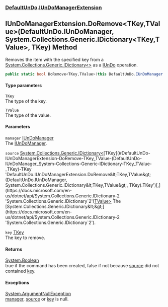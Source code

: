 ### [DefaultUnDo](./DefaultUnDo.md 'DefaultUnDo').[IUnDoManagerExtension](./DefaultUnDo-IUnDoManagerExtension.md 'DefaultUnDo.IUnDoManagerExtension')
## IUnDoManagerExtension.DoRemove&lt;TKey,TValue&gt;(DefaultUnDo.IUnDoManager, System.Collections.Generic.IDictionary&lt;TKey,TValue&gt;, TKey) Method
Removes the item with the specified key from a [System.Collections.Generic.IDictionary&lt;&gt;](https://docs.microsoft.com/en-us/dotnet/api/System.Collections.Generic.IDictionary-2 'System.Collections.Generic.IDictionary`2') as a [IUnDo](./DefaultUnDo-IUnDo.md 'DefaultUnDo.IUnDo') operation.  
```csharp
public static bool DoRemove<TKey,TValue>(this DefaultUnDo.IUnDoManager manager, System.Collections.Generic.IDictionary<TKey,TValue> source, TKey key);
```
#### Type parameters
<a name='DefaultUnDo-IUnDoManagerExtension-DoRemove-TKey_TValue-(DefaultUnDo-IUnDoManager_System-Collections-Generic-IDictionary-TKey_TValue-_TKey)-TKey'></a>
`TKey`  
The type of the key.  
  
<a name='DefaultUnDo-IUnDoManagerExtension-DoRemove-TKey_TValue-(DefaultUnDo-IUnDoManager_System-Collections-Generic-IDictionary-TKey_TValue-_TKey)-TValue'></a>
`TValue`  
The type of the value.  
  
#### Parameters
<a name='DefaultUnDo-IUnDoManagerExtension-DoRemove-TKey_TValue-(DefaultUnDo-IUnDoManager_System-Collections-Generic-IDictionary-TKey_TValue-_TKey)-manager'></a>
`manager` [IUnDoManager](./DefaultUnDo-IUnDoManager.md 'DefaultUnDo.IUnDoManager')  
The [IUnDoManager](./DefaultUnDo-IUnDoManager.md 'DefaultUnDo.IUnDoManager').  
  
<a name='DefaultUnDo-IUnDoManagerExtension-DoRemove-TKey_TValue-(DefaultUnDo-IUnDoManager_System-Collections-Generic-IDictionary-TKey_TValue-_TKey)-source'></a>
`source` [System.Collections.Generic.IDictionary&lt;](https://docs.microsoft.com/en-us/dotnet/api/System.Collections.Generic.IDictionary-2 'System.Collections.Generic.IDictionary`2')[TKey](#DefaultUnDo-IUnDoManagerExtension-DoRemove-TKey_TValue-(DefaultUnDo-IUnDoManager_System-Collections-Generic-IDictionary-TKey_TValue-_TKey)-TKey 'DefaultUnDo.IUnDoManagerExtension.DoRemove&lt;TKey,TValue&gt;(DefaultUnDo.IUnDoManager, System.Collections.Generic.IDictionary&lt;TKey,TValue&gt;, TKey).TKey')[,](https://docs.microsoft.com/en-us/dotnet/api/System.Collections.Generic.IDictionary-2 'System.Collections.Generic.IDictionary`2')[TValue](#DefaultUnDo-IUnDoManagerExtension-DoRemove-TKey_TValue-(DefaultUnDo-IUnDoManager_System-Collections-Generic-IDictionary-TKey_TValue-_TKey)-TValue 'DefaultUnDo.IUnDoManagerExtension.DoRemove&lt;TKey,TValue&gt;(DefaultUnDo.IUnDoManager, System.Collections.Generic.IDictionary&lt;TKey,TValue&gt;, TKey).TValue')[&gt;](https://docs.microsoft.com/en-us/dotnet/api/System.Collections.Generic.IDictionary-2 'System.Collections.Generic.IDictionary`2')  
The [System.Collections.Generic.IDictionary&lt;&gt;](https://docs.microsoft.com/en-us/dotnet/api/System.Collections.Generic.IDictionary-2 'System.Collections.Generic.IDictionary`2').  
  
<a name='DefaultUnDo-IUnDoManagerExtension-DoRemove-TKey_TValue-(DefaultUnDo-IUnDoManager_System-Collections-Generic-IDictionary-TKey_TValue-_TKey)-key'></a>
`key` [TKey](#DefaultUnDo-IUnDoManagerExtension-DoRemove-TKey_TValue-(DefaultUnDo-IUnDoManager_System-Collections-Generic-IDictionary-TKey_TValue-_TKey)-TKey 'DefaultUnDo.IUnDoManagerExtension.DoRemove&lt;TKey,TValue&gt;(DefaultUnDo.IUnDoManager, System.Collections.Generic.IDictionary&lt;TKey,TValue&gt;, TKey).TKey')  
The key to remove.  
  
#### Returns
[System.Boolean](https://docs.microsoft.com/en-us/dotnet/api/System.Boolean 'System.Boolean')  
true if the command has been created, false if not because [source](#DefaultUnDo-IUnDoManagerExtension-DoRemove-TKey_TValue-(DefaultUnDo-IUnDoManager_System-Collections-Generic-IDictionary-TKey_TValue-_TKey)-source 'DefaultUnDo.IUnDoManagerExtension.DoRemove&lt;TKey,TValue&gt;(DefaultUnDo.IUnDoManager, System.Collections.Generic.IDictionary&lt;TKey,TValue&gt;, TKey).source') did not contained [key](#DefaultUnDo-IUnDoManagerExtension-DoRemove-TKey_TValue-(DefaultUnDo-IUnDoManager_System-Collections-Generic-IDictionary-TKey_TValue-_TKey)-key 'DefaultUnDo.IUnDoManagerExtension.DoRemove&lt;TKey,TValue&gt;(DefaultUnDo.IUnDoManager, System.Collections.Generic.IDictionary&lt;TKey,TValue&gt;, TKey).key').  
#### Exceptions
[System.ArgumentNullException](https://docs.microsoft.com/en-us/dotnet/api/System.ArgumentNullException 'System.ArgumentNullException')  
[manager](#DefaultUnDo-IUnDoManagerExtension-DoRemove-TKey_TValue-(DefaultUnDo-IUnDoManager_System-Collections-Generic-IDictionary-TKey_TValue-_TKey)-manager 'DefaultUnDo.IUnDoManagerExtension.DoRemove&lt;TKey,TValue&gt;(DefaultUnDo.IUnDoManager, System.Collections.Generic.IDictionary&lt;TKey,TValue&gt;, TKey).manager'), [source](#DefaultUnDo-IUnDoManagerExtension-DoRemove-TKey_TValue-(DefaultUnDo-IUnDoManager_System-Collections-Generic-IDictionary-TKey_TValue-_TKey)-source 'DefaultUnDo.IUnDoManagerExtension.DoRemove&lt;TKey,TValue&gt;(DefaultUnDo.IUnDoManager, System.Collections.Generic.IDictionary&lt;TKey,TValue&gt;, TKey).source') or [key](#DefaultUnDo-IUnDoManagerExtension-DoRemove-TKey_TValue-(DefaultUnDo-IUnDoManager_System-Collections-Generic-IDictionary-TKey_TValue-_TKey)-key 'DefaultUnDo.IUnDoManagerExtension.DoRemove&lt;TKey,TValue&gt;(DefaultUnDo.IUnDoManager, System.Collections.Generic.IDictionary&lt;TKey,TValue&gt;, TKey).key') is null.  
